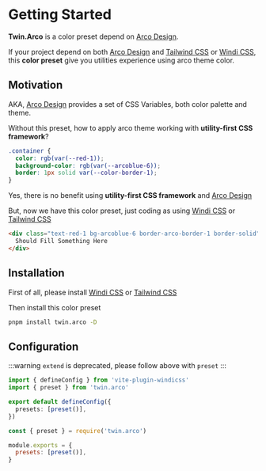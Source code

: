 [tailwind css]: https://tailwindcss.com
[windi css]: https://windicss.org
[arco design]: https://arco.design

# Getting Started

**Twin.Arco** is a color preset depend on [Arco Design].

If your project depend on both [Arco Design] and [Tailwind CSS] or [Windi CSS], this **color preset** give you utilities experience using arco theme color.

## Motivation

AKA, [Arco Design] provides a set of CSS Variables, both color palette and theme.

Without this preset, how to apply arco theme working with **utility-first CSS framework**?

```css style.css
.container {
  color: rgb(var(--red-1));
  background-color: rgb(var(--arcoblue-6));
  border: 1px solid var(--color-border-1);
}
```

Yes, there is no benefit using **utility-first CSS framework** and [Arco Design]

But, now we have this color preset, just coding as using [Windi CSS] or [Tailwind CSS]

```html page.html
<div class="text-red-1 bg-arcoblue-6 border-arco-border-1 border-solid">
  Should Fill Something Here
</div>
```

## Installation

First of all, please install [Windi CSS] or [Tailwind CSS]

Then install this color preset

```sh
pnpm install twin.arco -D
```

## Configuration

:::warning
`extend` is deprecated, please follow above with `preset`
:::

```ts windi.config.ts
import { defineConfig } from 'vite-plugin-windicss'
import { preset } from 'twin.arco'

export default defineConfig({
  presets: [preset()],
})
```

```js tailwind.config.js
const { preset } = require('twin.arco')

module.exports = {
  presets: [preset()],
}
```
